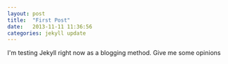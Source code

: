 ```yaml
---
layout: post
title:  "First Post"
date:   2013-11-11 11:36:56
categories: jekyll update
---
```


<p>I'm testing Jekyll right now as a blogging method. Give me some opinions</p>